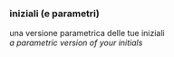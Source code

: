 ### iniziali (e parametri)

una versione parametrica delle tue iniziali  
*a parametric version of your initials*